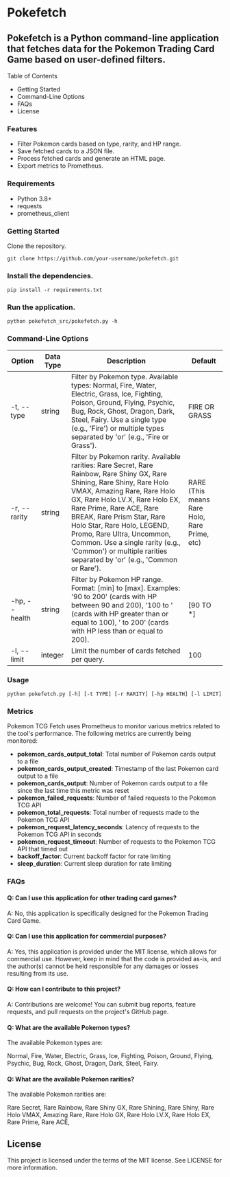# Pokefetch
## Pokefetch is a Python command-line application that fetches data for the Pokemon Trading Card Game based on user-defined filters.

Table of Contents
* Getting Started
* Command-Line Options
* FAQs
* License

### Features
* Filter Pokemon cards based on type, rarity, and HP range.
* Save fetched cards to a JSON file.
* Process fetched cards and generate an HTML page.
* Export metrics to Prometheus.

### Requirements
* Python 3.8+
* requests
* prometheus_client

### Getting Started

Clone the repository.

`git clone https://github.com/your-username/pokefetch.git`

### Install the dependencies.

`pip install -r requirements.txt`

### Run the application.

`python pokefetch_src/pokefetch.py -h`

### Command-Line Options
| Option | Data Type | Description | Default                                      |
| ------ | -------- | ----------- |----------------------------------------------|
| -t, --type | string | Filter by Pokemon type. Available types: Normal, Fire, Water, Electric, Grass, Ice, Fighting, Poison, Ground, Flying, Psychic, Bug, Rock, Ghost, Dragon, Dark, Steel, Fairy. Use a single type (e.g., 'Fire') or multiple types separated by 'or' (e.g., 'Fire or Grass'). | FIRE OR GRASS                                |
| -r, --rarity | string | Filter by Pokemon rarity. Available rarities: Rare Secret, Rare Rainbow, Rare Shiny GX, Rare Shining, Rare Shiny, Rare Holo VMAX, Amazing Rare, Rare Holo GX, Rare Holo LV.X, Rare Holo EX, Rare Prime, Rare ACE, Rare BREAK, Rare Prism Star, Rare Holo Star, Rare Holo, LEGEND, Promo, Rare Ultra, Uncommon, Common. Use a single rarity (e.g., 'Common') or multiple rarities separated by 'or' (e.g., 'Common or Rare'). | RARE (This means Rare Holo, Rare Prime, etc) |
| -hp, --health | string | Filter by Pokemon HP range. Format: [min] to [max]. Examples: '90 to 200' (cards with HP between 90 and 200), '100 to ' (cards with HP greater than or equal to 100), ' to 200' (cards with HP less than or equal to 200). | [90 TO *]                                    |
| -l, --limit | integer | Limit the number of cards fetched per query. | 100                                          |

### Usage
`python pokefetch.py [-h] [-t TYPE] [-r RARITY] [-hp HEALTH] [-l LIMIT]`

### Metrics
Pokemon TCG Fetch uses Prometheus to monitor various metrics related to the tool's performance. The following metrics are currently being monitored:

* **pokemon_cards_output_total**: Total number of Pokemon cards output to a file
* **pokemon_cards_output_created**: Timestamp of the last Pokemon card output to a file
* **pokemon_cards_output**: Number of Pokemon cards output to a file since the last time this metric was reset
* **pokemon_failed_requests**: Number of failed requests to the Pokemon TCG API
* **pokemon_total_requests**: Total number of requests made to the Pokemon TCG API
* **pokemon_request_latency_seconds**: Latency of requests to the Pokemon TCG API in seconds
* **pokemon_request_timeout**: Number of requests to the Pokemon TCG API that timed out
* **backoff_factor**: Current backoff factor for rate limiting
* **sleep_duration**: Current sleep duration for rate limiting


### FAQs
#### Q: Can I use this application for other trading card games?

A: No, this application is specifically designed for the Pokemon Trading Card Game.

#### Q: Can I use this application for commercial purposes?

A: Yes, this application is provided under the MIT license, which allows for commercial use. However, keep in mind that the code is provided as-is, and the author(s) cannot be held responsible for any damages or losses resulting from its use.

#### Q: How can I contribute to this project?

A: Contributions are welcome! You can submit bug reports, feature requests, and pull requests on the project's GitHub page.

#### Q: What are the available Pokemon types?
The available Pokemon types are:

Normal, Fire, Water, Electric, Grass, Ice, Fighting, Poison, Ground, Flying, Psychic, Bug, Rock, Ghost, Dragon, Dark, Steel, Fairy.

#### Q: What are the available Pokemon rarities?
The available Pokemon rarities are:

Rare Secret, Rare Rainbow, Rare Shiny GX, Rare Shining, Rare Shiny, Rare Holo VMAX, Amazing Rare, Rare Holo GX, Rare Holo LV.X, Rare Holo EX, Rare Prime, Rare ACE,

## License
This project is licensed under the terms of the MIT license. See LICENSE for more information.